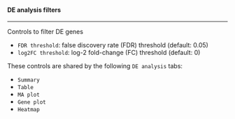 #### DE analysis filters
------------------------

Controls to filter DE genes

- `FDR threshold`: false discovery rate (FDR) threshold (default: 0.05)
- `log2FC threshold`: log-2 fold-change (FC) threshold (default: 0)

These controls are shared by the following `DE analysis` tabs:
- `Summary`
- `Table`
- `MA plot`
- `Gene plot`
- `Heatmap`
